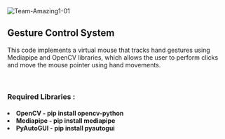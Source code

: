 <img src="https://i.ibb.co/tDkDQCC/Team-Amazing1-01.jpg" alt="Team-Amazing1-01" border="0">

<h2>Gesture Control System</h2>
<p>This code implements a virtual mouse that tracks hand gestures using Mediapipe and OpenCV libraries, which allows the user to perform clicks and move the mouse pointer using hand movements.</p>

</br>
<h3>Required Libraries : </h3>
  <h4>
     <li>OpenCV  - pip install opencv-python</li>
     <li>Mediapipe - pip install mediapipe</li>
     <li>PyAutoGUI - pip install pyautogui </li>
  </h4>
